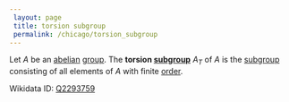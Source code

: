 ```yaml
---
 layout: page
 title: torsion subgroup
 permalink: /chicago/torsion_subgroup
---
```

Let $A$ be an [abelian](https://mathgloss.github.io/MathGloss/abelian) [group](https://mathgloss.github.io/MathGloss/group). The **torsion [subgroup](https://mathgloss.github.io/MathGloss/subgroup)** $A_T$ of $A$ is the [subgroup](https://mathgloss.github.io/MathGloss/subgroup) consisting of all elements of $A$ with finite [order](https://mathgloss.github.io/MathGloss/order_of_a_group_element).

Wikidata ID: [Q2293759](https://www.wikidata.org/wiki/Q2293759)